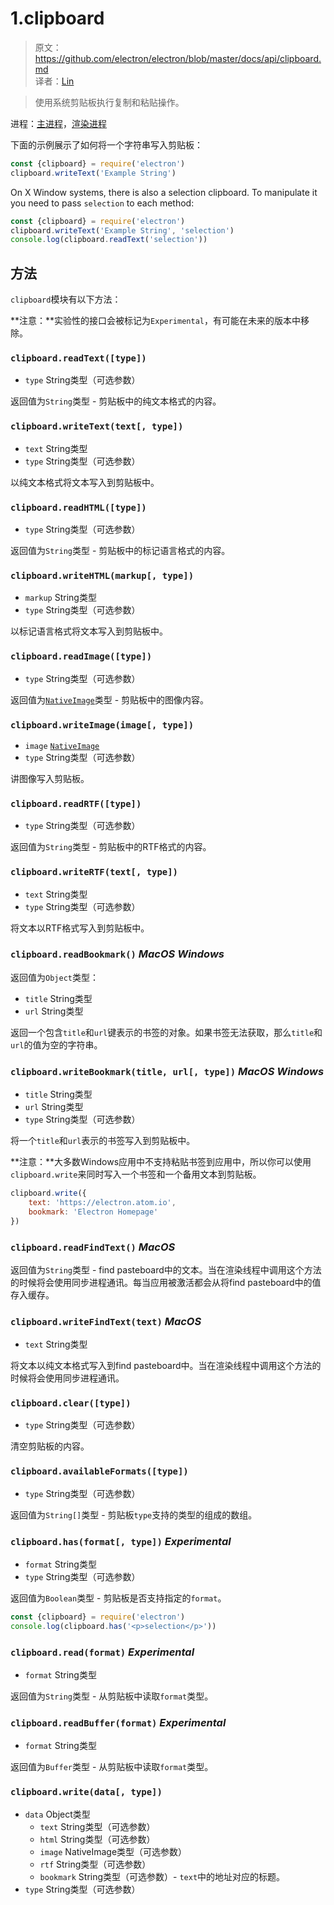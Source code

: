 # 1.clipboard

> 原文：https://github.com/electron/electron/blob/master/docs/api/clipboard.md    
译者：[Lin](https://github.com/ShmilyLin)   


> 使用系统剪贴板执行复制和粘贴操作。

进程：[主进程](../../guides/glossary-of-terms.md#main-process)，[渲染进程](../../guides/glossary-of-terms.md#renderer-process)

下面的示例展示了如何将一个字符串写入剪贴板：

```javascript
const {clipboard} = require('electron')
clipboard.writeText('Example String')
```

On X Window systems, there is also a selection clipboard. To manipulate it you need to pass `selection` to each method:

```javascript
const {clipboard} = require('electron')
clipboard.writeText('Example String', 'selection')
console.log(clipboard.readText('selection'))
```

## 方法

`clipboard`模块有以下方法：

**注意：**实验性的接口会被标记为`Experimental`，有可能在未来的版本中移除。

### `clipboard.readText([type])`

 * `type` String类型（可选参数）

返回值为`String`类型 - 剪贴板中的纯文本格式的内容。

### `clipboard.writeText(text[, type])`

 * `text` String类型
 * `type` String类型（可选参数）

以纯文本格式将文本写入到剪贴板中。

### `clipboard.readHTML([type])`

 * `type` String类型（可选参数）

返回值为`String`类型 - 剪贴板中的标记语言格式的内容。

### `clipboard.writeHTML(markup[, type])`

 * `markup` String类型
 * `type` String类型（可选参数）

以标记语言格式将文本写入到剪贴板中。

### `clipboard.readImage([type])`

 * `type` String类型（可选参数）

返回值为[`NativeImage`](./nativeImage.md)类型 - 剪贴板中的图像内容。

### `clipboard.writeImage(image[, type])`

 * `image` [`NativeImage`](./nativeImage.md)
 * `type` String类型（可选参数）

讲图像写入剪贴板。

### `clipboard.readRTF([type])`

 * `type` String类型（可选参数）

返回值为`String`类型 - 剪贴板中的RTF格式的内容。

### `clipboard.writeRTF(text[, type])`

 * `text` String类型
 * `type` String类型（可选参数）

将文本以RTF格式写入到剪贴板中。

### `clipboard.readBookmark()` *MacOS Windows*

返回值为`Object`类型：

 * `title` String类型
 * `url` String类型

返回一个包含`title`和`url`键表示的书签的对象。如果书签无法获取，那么`title`和`url`的值为空的字符串。

### `clipboard.writeBookmark(title, url[, type])` *MacOS Windows*

 * `title` String类型
 * `url` String类型
 * `type` String类型（可选参数）

将一个`title`和`url`表示的书签写入到剪贴板中。

**注意：**大多数Windows应用中不支持粘贴书签到应用中，所以你可以使用`clipboard.write`来同时写入一个书签和一个备用文本到剪贴板。

```javascript
clipboard.write({
    text: 'https://electron.atom.io',
    bookmark: 'Electron Homepage'
})
```

### `clipboard.readFindText()` *MacOS*

返回值为`String`类型 - find pasteboard中的文本。当在渲染线程中调用这个方法的时候将会使用同步进程通讯。每当应用被激活都会从将find pasteboard中的值存入缓存。

### `clipboard.writeFindText(text)` *MacOS*

 * `text` String类型

将文本以纯文本格式写入到find pasteboard中。当在渲染线程中调用这个方法的时候将会使用同步进程通讯。

### `clipboard.clear([type])`

 * `type` String类型（可选参数）

清空剪贴板的内容。

### `clipboard.availableFormats([type])`

 * `type` String类型（可选参数）

返回值为`String[]`类型 - 剪贴板`type`支持的类型的组成的数组。

### `clipboard.has(format[, type])` *Experimental*

 * `format` String类型
 * `type` String类型（可选参数）

返回值为`Boolean`类型 - 剪贴板是否支持指定的`format`。

```javascript
const {clipboard} = require('electron')
console.log(clipboard.has('<p>selection</p>'))
```

### `clipboard.read(format)` *Experimental*

 * `format` String类型

返回值为`String`类型 - 从剪贴板中读取`format`类型。

### `clipboard.readBuffer(format)` *Experimental*

 * `format` String类型

返回值为`Buffer`类型 - 从剪贴板中读取`format`类型。

### `clipboard.write(data[, type])`

 * `data` Object类型
     * `text` String类型（可选参数）
     * `html` String类型（可选参数）
     * `image` NativeImage类型（可选参数）
     * `rtf` String类型（可选参数）
     * `bookmark` String类型（可选参数）- `text`中的地址对应的标题。
 * `type` String类型（可选参数）
